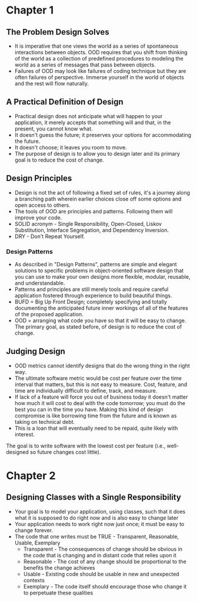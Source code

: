 # Chapter 1
## The Problem Design Solves
- It is imperative that one views the world as a series of spontaneous interactions between objects. OOD requires that you shift from thinking of the world as a collection of predefined procedures to modeling the world as a series of messages that pass between objects.
- Failures of OOD may look like failures of coding technique but they are often failures of perspective. Immerse yourself in the world of objects and the rest will flow naturally.
  
## A Practical Definition of Design
- Practical design does not anticipate what will happen to your application, it merely accepts that something will and that, in the present, you cannot know what.
- It doesn't guess the future; it preserves your options for accommodating the future.
- It doesn't choose; it leaves you room to move.
- The purpose of design is to allow you to design later and its primary goal is to reduce the cost of change.

## Design Principles
- Design is not the act of following a fixed set of rules, it's a journey along a branching path wherein earlier choices close off some options and open access to others.
- The tools of OOD are principles and patterns. Following them will improve your code.
- SOLID acronym - Single Responsibility, Open-Closed, Liskov Substitution, Interface Segregation, and Dependency Inversion.
- DRY - Don't Repeat Yourself.

### Design Patterns
- As described in "Design Patterns", patterns are simple and elegant solutions to specific problems in object-oriented software design that you can use to make your own designs more flexible, modular, reusable, and understandable.
- Patterns and principles are still merely tools and require careful application fostered through experience to build beautiful things.
- BUFD = Big Up Front Design; completely specifying and totally documenting the anticipated future inner workings of all of the features of the proposed application.
- OOD = arranging what code you have so that it will be easy to change. The primary goal, as stated before, of design is to reduce the cost of change.

## Judging Design
- OOD metrics cannot identify designs that  do the wrong thing in the right way.
- The ultimate software metric would be cost per feature over the time interval that matters, but this is not easy to measure. Cost, feature, and time are individually difficult to define, track, and measure.
- If lack of a feature will force you out of business today it doesn't matter how much it will cost to deal with the code tomorrow; you must do the best you can in the time you have. Making this kind of design compromise is like borrowing time from the future and is known as taking on technical debt.
- This is a loan that will eventually need to be repaid, quite likely with interest.

The goal is to write software with the lowest cost per feature (i.e., well-designed so future changes cost little).

# Chapter 2
## Designing Classes with a Single Responsibility
- Your goal is to model your application, using classes, such that it does what it is supposed to do right now and is also easy to change later
- Your application needs to work right now just once; it must be easy to change forever.
- The code that one writes must be TRUE - Transparent, Reasonable, Usable, Exemplary
  - Transparent - The consequences of change should be obvious in the code that is changing and in distant code that relies upon it
  - Reasonable - The cost of any change should be proportional to the benefits the change achieves
  - Usable - Existing code should be usable in new and unexpected contexts
  - Exemplary - The code itself should encourage those who change it to perpetuate
  these qualities
  



